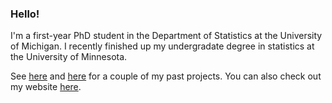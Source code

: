 ### Hello!

I'm a first-year PhD student in the Department of Statistics at the University of Michigan. I recently finished up my undergradate degree in statistics at the University of Minnesota.

See [here](https://github.com/timwhite0/false-positives-calculator) and [here](https://github.com/timwhite0/MLBdash) for a couple of my past projects. You can also check out my website [here](https://timwhite0.github.io).
